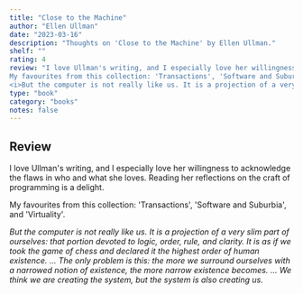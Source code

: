 ```yaml
---
title: "Close to the Machine"
author: "Ellen Ullman"
date: "2023-03-16"
description: "Thoughts on 'Close to the Machine' by Ellen Ullman."
shelf: ""
rating: 4
review: "I love Ullman's writing, and I especially love her willingness to acknowledge the flaws in who and what she loves. Reading her reflections on the craft of programming is a delight.<br/><br/>
My favourites from this collection: 'Transactions', 'Software and Suburbia', and 'Virtuality'.<br/><br/>
<i>But the computer is not really like us. It is a projection of a very slim part of ourselves: that portion devoted to logic, order, rule, and clarity. It is as if we took the game of chess and declared it the highest order of human existence. … The only problem is this: the more we surround ourselves with a narrowed notion of existence, the more narrow existence becomes. … We think we are creating the system, but the system is also creating us.</i>"
type: "book"
category: "books"
notes: false
---
```


## Review

I love Ullman's writing, and I especially love her willingness to acknowledge the flaws in who and what she loves. Reading her reflections on the craft of programming is a delight.

My favourites from this collection: 'Transactions', 'Software and Suburbia', and 'Virtuality'.

_But the computer is not really like us. It is a projection of a very slim part of ourselves: that portion devoted to logic, order, rule, and clarity. It is as if we took the game of chess and declared it the highest order of human existence. … The only problem is this: the more we surround ourselves with a narrowed notion of existence, the more narrow existence becomes. … We think we are creating the system, but the system is also creating us._
